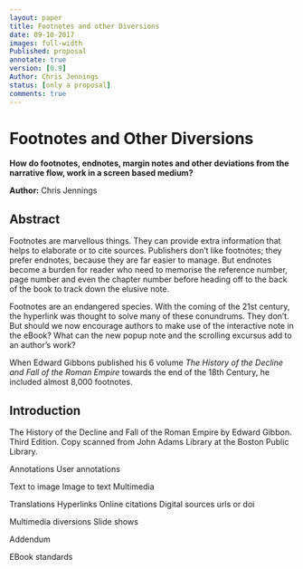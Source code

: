 ```yaml
---
layout: paper
title: Footnotes and other Diversions
date: 09-10-2017
images: full-width
Published: proposal
annotate: true
version: [0.9]
Author: Chris Jennings
status: [only a proposal]
comments: true
---
```

# Footnotes and Other Diversions
**How do footnotes, endnotes, margin notes and other deviations from the narrative flow, work in a screen based medium?**

**Author:** Chris Jennings

## Abstract
Footnotes are marvellous things. They can provide extra information that helps to elaborate or to cite sources. Publishers don’t like footnotes;  they prefer endnotes, because they are far easier to manage. But endnotes become a burden for reader who need to memorise the reference number, page number and even the chapter number before heading off to the back of the book to track down the elusive note.

Footnotes are an endangered species. With the coming of the 21st century, the hyperlink was thought to solve many of these conundrums. They don’t. But should we now encourage authors to make use of the interactive note in the eBook? What can the new popup note and the scrolling excursus add to an author’s work?

When Edward Gibbons published his 6 volume *The History of the Decline and Fall of the Roman Empire* towards the end of the 18th Century, he included almost  8,000 footnotes.




## Introduction



The History of the Decline and Fall of the Roman Empire by Edward Gibbon. Third Edition. Copy scanned from John Adams Library at the Boston Public Library.

Annotations
User annotations

Text to image
Image to text
Multimedia

Translations
Hyperlinks
Online citations
Digital sources urls or doi

Multimedia diversions
Slide shows

Addendum

EBook standards

